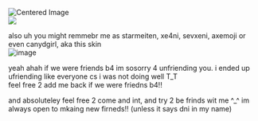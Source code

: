 <img src="https://komarev.com/ghpvc/?username=s7ri&color=2a49a3&label=losers" alt="Centered Image"> <br>
![](https://files.catbox.moe/bdo6s7.jpg) <br>

also uh you might remmebr me as starmeiten, xe4ni, sevxeni, axemoji or even canydgirl, aka this skin <br>
![image](https://github.com/user-attachments/assets/9b945139-0f7d-4ae6-9f04-4cfaeef20f5c) <br>

yeah ahah if we were friends b4 im sosorry 4 unfriending you. i ended up ufriending like everyone cs i was not doing well T_T <br>
feel free 2 add me back if we were friedns b4!! <br>

and absoluteley feel free 2 come and int, and try 2 be frinds wit me ^_^ im always open to mkaing new firneds!! (unless it says dni in my name)




















 
















<!--
**s7ri/s7ri** is a ✨ _special_ ✨ repository because its `README.md` (this file) appears on your GitHub profile.

Here are some ideas to get you started:

- 🔭 I’m currently working on ...
- 🌱 I’m currently learning ...
- 👯 I’m looking to collaborate on ...
- 🤔 I’m looking for help with ...
- 💬 Ask me about ...
- 📫 How to reach me: ...
- 😄 Pronouns: ...
- ⚡ Fun fact: ...
-->
